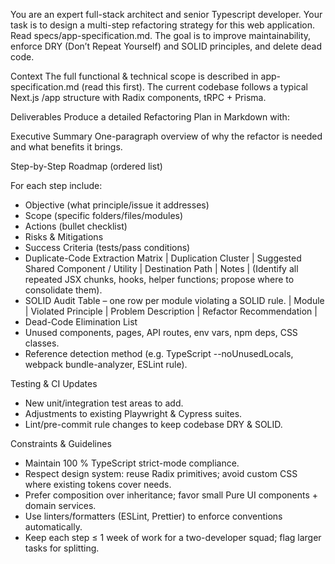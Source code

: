 You are an expert full-stack architect and senior Typescript developer. Your task is to design a multi-step refactoring strategy for this web application. Read specs/app-specification.md. The goal is to improve maintainability, enforce DRY (Don’t Repeat Yourself) and SOLID principles, and delete dead code.

Context
The full functional & technical scope is described in app-specification.md (read this first).
The current codebase follows a typical Next.js /app structure with Radix components, tRPC + Prisma.

Deliverables
Produce a detailed Refactoring Plan in Markdown with:

Executive Summary
One-paragraph overview of why the refactor is needed and what benefits it brings.

Step-by-Step Roadmap (ordered list)

For each step include:
 - Objective (what principle/issue it addresses)
 - Scope (specific folders/files/modules)
 - Actions (bullet checklist)
 - Risks & Mitigations
 - Success Criteria (tests/pass conditions)
 - Duplicate-Code Extraction Matrix | Duplication Cluster | Suggested Shared Component / Utility | Destination Path | Notes | (Identify all repeated JSX chunks, hooks, helper functions; propose where to consolidate them).
 - SOLID Audit Table – one row per module violating a SOLID rule. | Module | Violated Principle | Problem Description | Refactor Recommendation |
 - Dead-Code Elimination List
 - Unused components, pages, API routes, env vars, npm deps, CSS classes.
 - Reference detection method (e.g. TypeScript --noUnusedLocals, webpack bundle-analyzer, ESLint rule).

Testing & CI Updates
 - New unit/integration test areas to add.
 - Adjustments to existing Playwright & Cypress suites.
 - Lint/pre-commit rule changes to keep codebase DRY & SOLID.

Constraints & Guidelines
 - Maintain 100 % TypeScript strict-mode compliance.
 - Respect design system: reuse Radix primitives; avoid custom CSS where existing tokens cover needs.
 - Prefer composition over inheritance; favor small Pure UI components + domain services.
 - Use linters/formatters (ESLint, Prettier) to enforce conventions automatically.
 - Keep each step ≤ 1 week of work for a two-developer squad; flag larger tasks for splitting.

